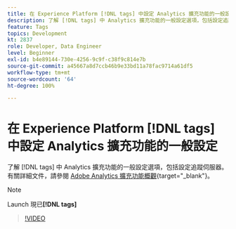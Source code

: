```yaml
---
title: 在 Experience Platform [!DNL tags] 中設定 Analytics 擴充功能的一般設定
description: 了解 [!DNL tags] 中 Analytics 擴充功能的一般設定選項，包括設定追蹤伺服器。
feature: Tags
topics: Development
kt: 2837
role: Developer, Data Engineer
level: Beginner
exl-id: b4e89144-730e-4256-9c9f-c38f9c814e7b
source-git-commit: a45667a8d7ccb46b9e33bd11a78fac9714a61df5
workflow-type: tm+mt
source-wordcount: '64'
ht-degree: 100%

---
```


# 在 Experience Platform [!DNL tags] 中設定 Analytics 擴充功能的一般設定

了解 [!DNL tags] 中 Analytics 擴充功能的一般設定選項，包括設定追蹤伺服器。有關詳細文件，請參閱 [Adobe Analytics 擴充功能概觀](https://experienceleague.adobe.com/docs/experience-platform/tags/extensions/client/analytics/overview.html?lang=zh-Hant){target="_blank"}。

>[!NOTE]
>
> Launch 現已&#x200B;**[!DNL tags]**

>[!VIDEO](https://video.tv.adobe.com/v/3429914/?quality=12&learn=on&captions=chi_hant)
